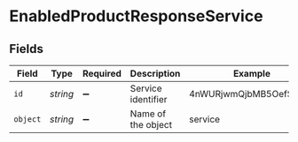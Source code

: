 # EnabledProductResponseService


## Fields

| Field                  | Type                   | Required               | Description            | Example                |
| ---------------------- | ---------------------- | ---------------------- | ---------------------- | ---------------------- |
| `id`                   | *string*               | :heavy_minus_sign:     | Service identifier     | 4nWURjwmQjbMB5OefSM75i |
| `object`               | *string*               | :heavy_minus_sign:     | Name of the object     | service                |
